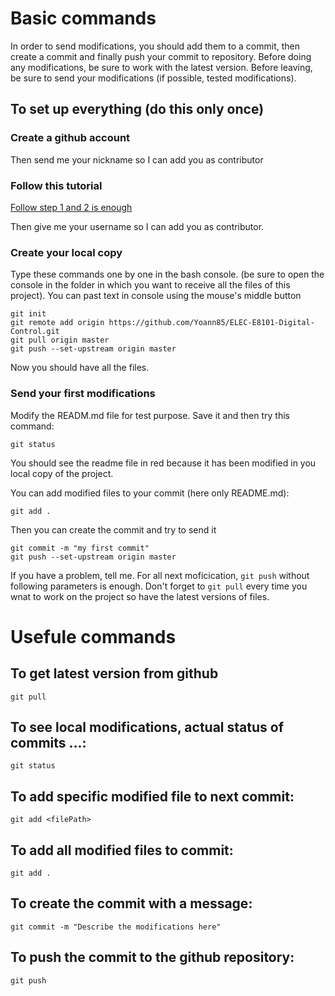 # Basic commands
In order to send modifications, you should add them to a commit, then create a commit and finally push your commit to repository. 
Before doing any modifications, be sure to work with the latest version. 
Before leaving, be sure to send your modifications (if possible, tested modifications). 

## To set up everything (do this only once)
### Create a github account
Then send me your nickname so I can add you as contributor

### Follow this tutorial
[Follow step 1 and 2 is enough](https://help.github.com/en/github/getting-started-with-github/set-up-git#setting-up-git)

Then give me your username so I can add you as contributor.

### Create your local copy
Type these commands one by one in the bash console.
(be sure to open the console in the folder in which you want to receive all the files of this project).
You can past text in console using the mouse's middle button
```
git init
git remote add origin https://github.com/Yoann85/ELEC-E8101-Digital-Control.git
git pull origin master
git push --set-upstream origin master
```
Now you should have all the files.

### Send your first modifications
Modify the READM.md file for test purpose.
Save it and then try this command:
```
git status
```
You should see the readme file in red because it has been modified in you local copy of the project.

You can add modified files to your commit (here only README.md):
```
git add .
```
Then you can create the commit and try to send it
```
git commit -m "my first commit"
git push --set-upstream origin master
```
If you have a problem, tell me. For all next moficication, `git push` without following parameters is enough.
Don't forget to `git pull` every time you wnat to work on the project so have the latest versions of files.

# Usefule commands
## To get latest version from github
`git pull`

## To see local modifications, actual status of commits ...:
`git status`

## To add specific modified file to next commit:
`git add <filePath>`

## To add all modified files to commit:
`git add .`

## To create the commit with a message:
`git commit -m "Describe the modifications here"`

## To push the commit to the github repository:
`git push`